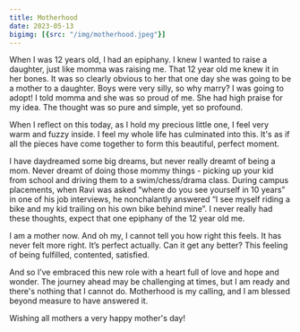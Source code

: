 ```yaml
---
title: Motherhood
date: 2023-05-13
bigimg: [{src: "/img/motherhood.jpeg"}]
---
```


When I was 12 years old, I had an epiphany. I knew I wanted to raise a daughter, just like momma was raising me. That 12 year old me knew it in her bones. It was so clearly obvious to her that one day she was going to be a mother to a daughter. Boys were very silly, so why marry? I was going to adopt! I told momma and she was so proud of me. She had high praise for my idea. The thought was so pure and simple, yet so profound.

When I reflect on this today, as I hold my precious little one, I feel very warm and fuzzy inside. I feel my whole life has culminated into this. It's as if all the pieces have come together to form this beautiful, perfect moment.

I have daydreamed some big dreams, but never really dreamt of being a mom. Never dreamt of doing those mommy things - picking up your kid from school and driving them to a swim/chess/drama class. During campus placements, when Ravi was asked “where do you see yourself in 10 years” in one of his job interviews, he nonchalantly answered “I see myself riding a bike and my kid trailing on his own bike behind mine”. I never really had these thoughts, expect that one epiphany of the 12 year old me.

I am a mother now. And oh my, I cannot tell you how right this feels. It has never felt more right. It’s perfect actually. Can it get any better? This feeling of being fulfilled, contented, satisfied.

And so I’ve embraced this new role with a heart full of love and hope and wonder. The journey ahead may be challenging at times, but I am ready and there's nothing that I cannot do. Motherhood is my calling, and I am blessed beyond measure to have answered it.

Wishing all mothers a very happy mother's day!
